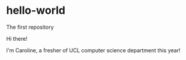 # hello-world
The first repository 

Hi there!

I'm Caroline, a fresher of UCL computer science department this year! 
